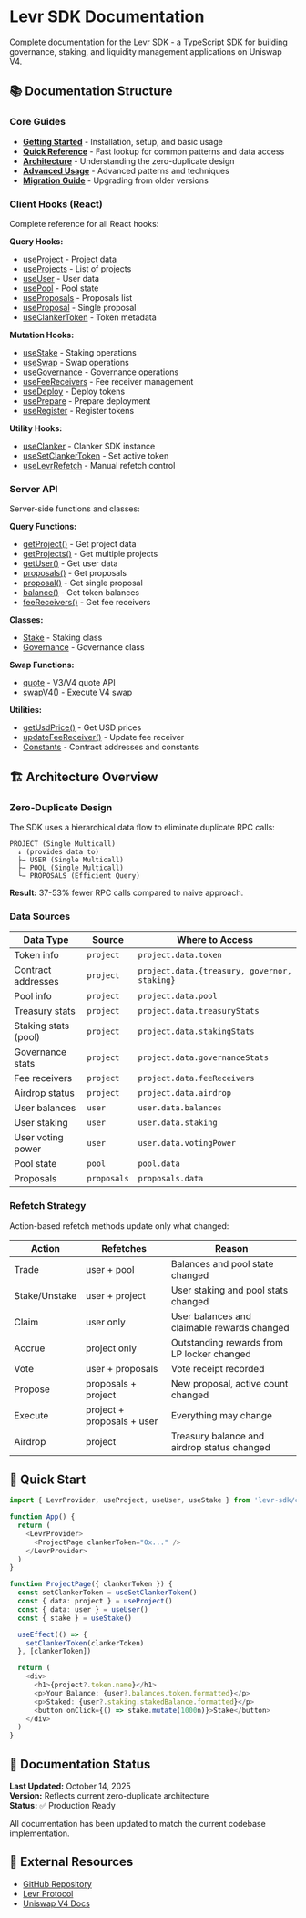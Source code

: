 # Levr SDK Documentation

Complete documentation for the Levr SDK - a TypeScript SDK for building governance, staking, and liquidity management applications on Uniswap V4.

## 📚 Documentation Structure

### Core Guides

- **[Getting Started](./getting-started.md)** - Installation, setup, and basic usage
- **[Quick Reference](./QUICK-REFERENCE.md)** - Fast lookup for common patterns and data access
- **[Architecture](./architecture.md)** - Understanding the zero-duplicate design
- **[Advanced Usage](./advanced-usage.md)** - Advanced patterns and techniques
- **[Migration Guide](./MIGRATION-GUIDE.md)** - Upgrading from older versions

### Client Hooks (React)

Complete reference for all React hooks:

**Query Hooks:**
- [useProject](./client-hooks/query/use-project.md) - Project data
- [useProjects](./client-hooks/query/use-projects.md) - List of projects
- [useUser](./client-hooks/query/use-user.md) - User data
- [usePool](./client-hooks/query/use-pool.md) - Pool state
- [useProposals](./client-hooks/query/use-proposals.md) - Proposals list
- [useProposal](./client-hooks/query/use-proposal.md) - Single proposal
- [useClankerToken](./client-hooks/query/use-clanker-token.md) - Token metadata

**Mutation Hooks:**
- [useStake](./client-hooks/mutation/use-stake.md) - Staking operations
- [useSwap](./client-hooks/mutation/use-swap.md) - Swap operations
- [useGovernance](./client-hooks/mutation/use-governance.md) - Governance operations
- [useFeeReceivers](./client-hooks/mutation/use-fee-receivers.md) - Fee receiver management
- [useDeploy](./client-hooks/mutation/use-deploy.md) - Deploy tokens
- [usePrepare](./client-hooks/mutation/use-prepare.md) - Prepare deployment
- [useRegister](./client-hooks/mutation/use-register.md) - Register tokens

**Utility Hooks:**
- [useClanker](./client-hooks/utility/use-clanker.md) - Clanker SDK instance
- [useSetClankerToken](./client-hooks/utility/use-set-clanker-token.md) - Set active token
- [useLevrRefetch](./client-hooks/utility/use-levr-refetch.md) - Manual refetch control

### Server API

Server-side functions and classes:

**Query Functions:**
- [getProject()](./server-api/queries/project.md) - Get project data
- [getProjects()](./server-api/queries/projects.md) - Get multiple projects
- [getUser()](./server-api/queries/user.md) - Get user data
- [proposals()](./server-api/queries/proposals.md) - Get proposals
- [proposal()](./server-api/queries/proposal.md) - Get single proposal
- [balance()](./server-api/queries/balance.md) - Get token balances
- [feeReceivers()](./server-api/queries/fee-receivers.md) - Get fee receivers

**Classes:**
- [Stake](./server-api/classes/stake.md) - Staking class
- [Governance](./server-api/classes/governance.md) - Governance class

**Swap Functions:**
- [quote](./server-api/swaps/quote.md) - V3/V4 quote API
- [swapV4()](./server-api/swaps/swap-v4.md) - Execute V4 swap

**Utilities:**
- [getUsdPrice()](./server-api/utilities/get-usd-price.md) - Get USD prices
- [updateFeeReceiver()](./server-api/utilities/update-fee-receiver.md) - Update fee receiver
- [Constants](./server-api/utilities/constants.md) - Contract addresses and constants

## 🏗️ Architecture Overview

### Zero-Duplicate Design

The SDK uses a hierarchical data flow to eliminate duplicate RPC calls:

```
PROJECT (Single Multicall)
  ↓ (provides data to)
  ├→ USER (Single Multicall)
  ├→ POOL (Single Multicall)
  └→ PROPOSALS (Efficient Query)
```

**Result:** 37-53% fewer RPC calls compared to naive approach.

### Data Sources

| Data Type | Source | Where to Access |
|-----------|--------|-----------------|
| Token info | `project` | `project.data.token` |
| Contract addresses | `project` | `project.data.{treasury, governor, staking}` |
| Pool info | `project` | `project.data.pool` |
| Treasury stats | `project` | `project.data.treasuryStats` |
| Staking stats (pool) | `project` | `project.data.stakingStats` |
| Governance stats | `project` | `project.data.governanceStats` |
| Fee receivers | `project` | `project.data.feeReceivers` |
| Airdrop status | `project` | `project.data.airdrop` |
| User balances | `user` | `user.data.balances` |
| User staking | `user` | `user.data.staking` |
| User voting power | `user` | `user.data.votingPower` |
| Pool state | `pool` | `pool.data` |
| Proposals | `proposals` | `proposals.data` |

### Refetch Strategy

Action-based refetch methods update only what changed:

| Action | Refetches | Reason |
|--------|-----------|--------|
| Trade | user + pool | Balances and pool state changed |
| Stake/Unstake | user + project | User staking and pool stats changed |
| Claim | user only | User balances and claimable rewards changed |
| Accrue | project only | Outstanding rewards from LP locker changed |
| Vote | user + proposals | Vote receipt recorded |
| Propose | proposals + project | New proposal, active count changed |
| Execute | project + proposals + user | Everything may change |
| Airdrop | project | Treasury balance and airdrop status changed |

## 🚀 Quick Start

```typescript
import { LevrProvider, useProject, useUser, useStake } from 'levr-sdk/client'

function App() {
  return (
    <LevrProvider>
      <ProjectPage clankerToken="0x..." />
    </LevrProvider>
  )
}

function ProjectPage({ clankerToken }) {
  const setClankerToken = useSetClankerToken()
  const { data: project } = useProject()
  const { data: user } = useUser()
  const { stake } = useStake()

  useEffect(() => {
    setClankerToken(clankerToken)
  }, [clankerToken])

  return (
    <div>
      <h1>{project?.token.name}</h1>
      <p>Your Balance: {user?.balances.token.formatted}</p>
      <p>Staked: {user?.staking.stakedBalance.formatted}</p>
      <button onClick={() => stake.mutate(1000n)}>Stake</button>
    </div>
  )
}
```

## 📖 Documentation Status

**Last Updated:** October 14, 2025  
**Version:** Reflects current zero-duplicate architecture  
**Status:** ✅ Production Ready

All documentation has been updated to match the current codebase implementation.

## 🔗 External Resources

- [GitHub Repository](https://github.com/levr-protocol/levr-sdk)
- [Levr Protocol](https://levr.xyz)
- [Uniswap V4 Docs](https://docs.uniswap.org/contracts/v4/overview)

